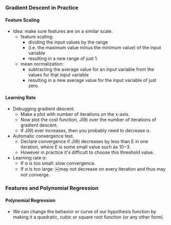 ### Gradient Descent in Practice
#### Feature Scaling
- Idea: make sure features are on a similar scale.
  - feature scaling: 
    - dividing the input values by the range 
    - (i.e. the maximum value minus the minimum value) of the input variable
    - resulting in a new range of just 1.
  - mean normalization: 
    - subtracting the average value for an input variable from the values for that input variable 
    - resulting in a new average value for the input variable of just zero. 
#### Learning Rate
- Debugging gradient descent.
  - Make a plot with number of iterations on the x-axis. 
  - Now plot the cost function, J(θ) over the number of iterations of gradient descent. 
  - If J(θ) ever increases, then you probably need to decrease α.
- Automatic convergence test. 
  - Declare convergence if J(θ) decreases by less than E in one iteration, where E is some small value such as 10−3. 
  - However in practice it's difficult to choose this threshold value.
- Learning rate α:
  - If α is too small: slow convergence.
  - If α is too large: ￼may not decrease on every iteration and thus may not converge.
### Features and Polynomial Regression
#### Polynomial Regression
- We can change the behavior or curve of our hypothesis function by making it a quadratic, cubic or square root function (or any other form).

